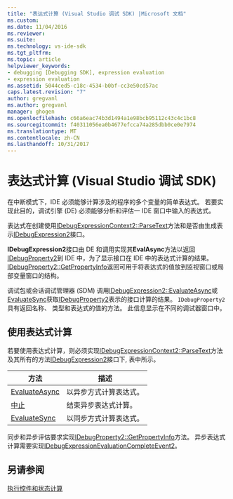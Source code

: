 ```yaml
---
title: "表达式计算 (Visual Studio 调试 SDK) |Microsoft 文档"
ms.custom: 
ms.date: 11/04/2016
ms.reviewer: 
ms.suite: 
ms.technology: vs-ide-sdk
ms.tgt_pltfrm: 
ms.topic: article
helpviewer_keywords:
- debugging [Debugging SDK], expression evaluation
- expression evaluation
ms.assetid: 5044ced5-c18c-4534-b0bf-cc3e50cd57ac
caps.latest.revision: "7"
author: gregvanl
ms.author: gregvanl
manager: ghogen
ms.openlocfilehash: c66a6eac74b3d1494a1e98bcb95112c43c4c1bc8
ms.sourcegitcommit: f40311056ea0b4677efcca74a285dbb0ce0e7974
ms.translationtype: MT
ms.contentlocale: zh-CN
ms.lasthandoff: 10/31/2017
---
```

# <a name="expression-evaluation-visual-studio-debugging-sdk"></a>表达式计算 (Visual Studio 调试 SDK)
在中断模式下，IDE 必须能够计算涉及的程序的多个变量的简单表达式。 若要实现此目的，调试引擎 (DE) 必须能够分析和评估一 IDE 窗口中输入的表达式。  
  
 表达式在创建使用[IDebugExpressionContext2::ParseText](../../extensibility/debugger/reference/idebugexpressioncontext2-parsetext.md)方法和是否由生成表示[IDebugExpression2](../../extensibility/debugger/reference/idebugexpression2.md)接口。  
  
 **IDebugExpression2**接口由 DE 和调用实现其**EvalAsync**方法以返回[IDebugProperty2](../../extensibility/debugger/reference/idebugproperty2.md)到 IDE 中，为了显示接口在 IDE 中的表达式计算的结果。 [IDebugProperty2::GetPropertyInfo](../../extensibility/debugger/reference/idebugproperty2-getpropertyinfo.md)返回可用于将表达式的值放到监视窗口或局部变量窗口的结构。  
  
 调试包或会话调试管理器 (SDM) 调用[IDebugExpression2::EvaluateAsync](../../extensibility/debugger/reference/idebugexpression2-evaluateasync.md)或[EvaluateSync](../../extensibility/debugger/reference/idebugexpression2-evaluatesync.md)获取[IDebugProperty2](../../extensibility/debugger/reference/idebugproperty2.md)表示的接口计算的结果。 `IDebugProperty2`具有返回名称、 类型和表达式的值的方法。 此信息显示在不同的调试器窗口中。  
  
## <a name="using-expression-evaluation"></a>使用表达式计算  
 若要使用表达式计算，则必须实现[IDebugExpressionContext2::ParseText](../../extensibility/debugger/reference/idebugexpressioncontext2-parsetext.md)方法及其所有的方法[IDebugExpression2](../../extensibility/debugger/reference/idebugexpression2.md)接口下, 表中所示。  
  
|方法|描述|  
|------------|-----------------|  
|[EvaluateAsync](../../extensibility/debugger/reference/idebugexpression2-evaluateasync.md)|以异步方式计算表达式。|  
|[中止](../../extensibility/debugger/reference/idebugexpression2-abort.md)|结束异步表达式计算。|  
|[EvaluateSync](../../extensibility/debugger/reference/idebugexpression2-evaluatesync.md)|以同步方式计算表达式。|  
  
 同步和异步评估要求实现[IDebugProperty2::GetPropertyInfo](../../extensibility/debugger/reference/idebugproperty2-getpropertyinfo.md)方法。 异步表达式计算需要实现[IDebugExpressionEvaluationCompleteEvent2](../../extensibility/debugger/reference/idebugexpressionevaluationcompleteevent2.md)。  
  
## <a name="see-also"></a>另请参阅  
 [执行控件和状态计算](../../extensibility/debugger/execution-control-and-state-evaluation.md)